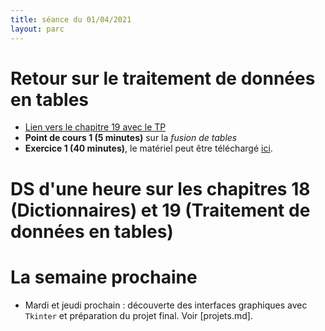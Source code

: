 ```yaml
---
title: séance du 01/04/2021
layout: parc
---
```


# Retour sur le traitement de données en tables

* [Lien vers le chapitre 19 avec le TP](../chapitre19.md)
* **Point de cours 1 (5 minutes)** sur la _fusion de tables_ 
* **Exercice 1 (40 minutes)**, le matériel peut être téléchargé [ici](chapitre19/TP-Fusion/Ressources/materiel_tp_fusion.zip).

# DS d'une heure sur les chapitres 18 (Dictionnaires) et 19 (Traitement de données en tables)


# La semaine prochaine 

* Mardi et jeudi prochain : découverte des interfaces graphiques avec `Tkinter`  et préparation du projet final. Voir [projets.md].

